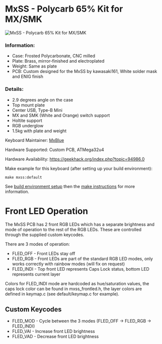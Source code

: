 # MxSS - Polycarb 65% Kit for MX/SMK

![MxSS - Polycarb 65% Kit for MX/SMK](https://i.imgur.com/WDTWcmU.jpg)

### Information:

 - Case: Frosted Polycarbonate, CNC milled
 - Plate: Brass, mirror-finished and electroplated
 - Weight: Same as plate
 - PCB: Custom designed for the MxSS by kawasaki161, White solder mask and ENIG finish

### Details:

 - 2.9 degrees angle on the case
 - Top mount plate
 - Center USB, Type-B Mini
 - MX and SMK (White and Orange) switch support
 - Holtite support
 - RGB underglow
 - 1.5kg with plate and weight

Keyboard Maintainer: [MxBlue](https://github.com/mxblu)  

Hardware Supported: Custom PCB, ATMega32u4

Hardware Availability: https://geekhack.org/index.php?topic=94986.0

Make example for this keyboard (after setting up your build environment):

    make mxss:default

See [build environment setup](https://docs.qmk.fm/build_environment_setup.html) then the [make instructions](https://docs.qmk.fm/make_instructions.html) for more information.

# Front LED Operation

The MxSS PCB has 2 front RGB LEDs which has a separate brightness and mode of operation to the rest of the RGB LEDs. These are controlled through the supplied custom keycodes.

There are 3 modes of operation:

 - FLED_OFF - Front LEDs stay off
 - FLED_RGB - Front LEDs are part of the standard RGB LED modes, only works correctly with rainbow modes (will fix on request)
 - FLED_INDI - Top front LED represents Caps Lock status, bottom LED represents current layer
 
Colors for FLED_INDI mode are hardcoded as hue/saturation values, the caps lock color can be found in mxss_frontled.h, the layer colors are defined in keymap.c (see default/keymap.c for example).

## Custom Keycodes

 - FLED_MOD - Cycle between the 3 modes (FLED_OFF -> FLED_RGB -> FLED_INDI)
 - FLED_VAI - Increase front LED brightness
 - FLED_VAD - Decrease front LED brightness
